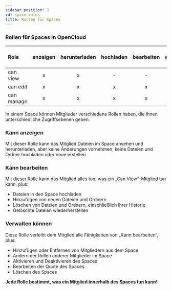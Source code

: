 ```yaml
---
sidebar_position: 2
id: space-roles
title: Rollen für Spaces
---
```


### Rollen für Spaces in OpenCloud

| Role       | anzeigen | herunterladen | hochladen | bearbeiten | erstellen | löschen | Mitglieder verwalten | deaktivieren / aktivieren Space | Quota bearbeiten | Space löschen |
| :--------- | :------: | :-----------: | :-------: | :--------: | :-------: | :-----: | :------------------: | :-----------------------------: | :--------------: | :-----------: |
| can view   |    x     |       x       |     -     |     -      |     -     |    -    |          -           |                -                |        -         |       -       |
| can edit   |    x     |       x       |     x     |     x      |     x     |    x    |          -           |                -                |        -         |       -       |
| can manage |    x     |       x       |     x     |     x      |     x     |    x    |          x           |                x                |        x         |       x       |

In einem Space können Mitglieder verschiedene Rollen haben, die ihnen unterschiedliche Zugriffsebenen geben.

### Kann anzeigen

Mit dieser Rolle kann das Mitglied Dateien im Space ansehen und herunterladen, aber keine Änderungen vornehmen, keine
Dateien und Ordner hochladen oder neue erstellen.

### Kann bearbeiten

Mit dieser Rolle kann das Mitglied alles tun, was ein „Can View“-Mitglied tun kann, plus:

- Dateien in den Space hochladen
- Hinzufügen von neuen Dateien und Ordnern
- Löschen von Dateien und Ordnern, einschließlich ihrer Historie
- Gelöschte Dateien wiederherstellen

### Verwalten können

Diese Rolle verleiht dem Mitglied alle Fähigkeiten von „Kann bearbeiten“, plus:

- Hinzufügen oder Entfernen von Mitgliedern aus dem Space
- Ändern der Rollen anderer Mitglieder im Space
- Aktivieren und Deaktivieren des Spaces
- Bearbeiten der Quote des Spaces
- Löschen des Spaces

**Jede Rolle bestimmt, was ein Mitglied innerhalb des Spaces tun kann!**
